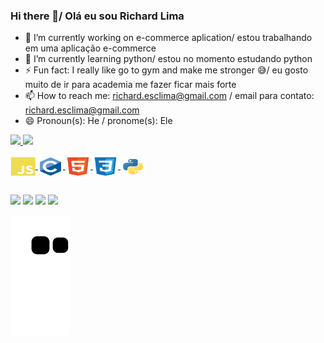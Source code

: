 ### Hi there 👋/ Olá eu sou Richard Lima

- 🔭 I’m currently working on e-commerce aplication/ estou trabalhando em uma aplicação e-commerce
- 🌱 I’m currently learning python/ estou no momento estudando python
- ⚡ Fun fact: I really like go to gym and make me stronger :sweat_smile:/ eu gosto muito de ir para academia me fazer ficar mais forte 
- 📫 How to reach me: richard.esclima@gmail.com / email para contato: richard.esclima@gmail.com
- 😄 Pronoun(s): He / pronome(s): Ele
 <div>
  <a href="https://github.com/limarich">
  <img height="180em" src="https://github-readme-stats.vercel.app/api?username=limarich&show_icons=true&theme=dracula&include_all_commits=true&count_private=true"/>
  <img height="180em" src="https://github-readme-stats.vercel.app/api/top-langs/?username=limarich&layout=compact&langs_count=7&theme=dracula"/>
</div>
<div style="display: inline_block"><br>
  <img align="center" alt="rich-Js" height="30" width="40" src="https://raw.githubusercontent.com/devicons/devicon/master/icons/javascript/javascript-plain.svg">
  <img align="center" alt="rich-C" height="30" width="40" src="https://github.com/devicons/devicon/blob/master/icons/c/c-original.svg">
  <img align="center" alt="rich-HTML" height="30" width="40" src="https://raw.githubusercontent.com/devicons/devicon/master/icons/html5/html5-original.svg">
  <img align="center" alt="rich-CSS" height="30" width="40" src="https://raw.githubusercontent.com/devicons/devicon/master/icons/css3/css3-original.svg">
  <img align="center" alt="rich-Python" height="30" width="40" src="https://raw.githubusercontent.com/devicons/devicon/master/icons/python/python-original.svg">
</div>
  
  ##
 
<div> 
  <a href="https://instagram.com/richarlims" target="_blank"><img src="https://img.shields.io/badge/-Instagram-%23E4405F?style=for-the-badge&logo=instagram&logoColor=white" target="_blank"></a>
 <a href="https://discord.gg/Limarich#7309" target="_blank"><img src="https://img.shields.io/badge/Discord-7289DA?style=for-the-badge&logo=discord&logoColor=white" target="_blank"></a> 
  <a href = "mailto:contatorichard.esclima@gmail.com"><img src="https://img.shields.io/badge/-Gmail-%23333?style=for-the-badge&logo=gmail&logoColor=white" target="_blank"></a>
  <a href="https://www.linkedin.com/in/richard-lima-488b451a8" target="_blank"><img src="https://img.shields.io/badge/-LinkedIn-%230077B5?style=for-the-badge&logo=linkedin&logoColor=white" target="_blank"></a> 
 
  ![Snake animation](https://github.com/rafaballerini/rafaballerini/blob/output/github-contribution-grid-snake.svg)
 
</div>




